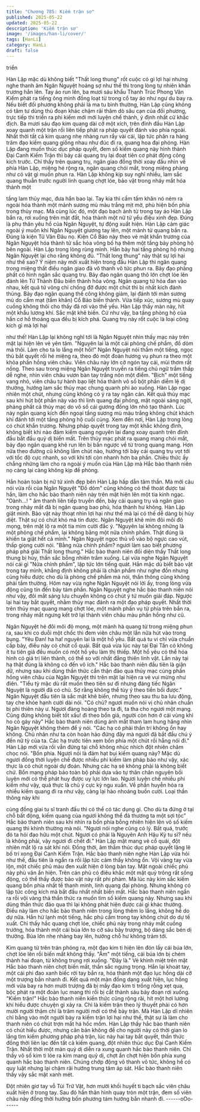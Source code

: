 ```yaml
---
title: "Chương 785: Kiếm trận sơ"
published: 2025-05-22
updated: 2025-05-22
description: 'Kiếm trận sơ'
image: '/images/han-li/cover/'
tags: [HanLi]
category: HanLi
draft: false
---
```


triển

Hàn Lập mặc dù không biết "Thất long thung" rốt cuộc có gì lợi
hại nhưng nghe thanh âm Ngân Nguyệt hoảng sợ như thế thì
trong lòng tự nhiên khẩn trương hẳn lên.
Tay áo run lên, ba mươi sáu khẩu Thanh Trúc Phong Vân Kiếm
phát ra tiếng ông minh đồng loạt từ trong cổ tay áo như ngư du
bay ra.
Nếu biết đối phương không phải là ma tu bình thường, Hàn Lập
cũng không có tâm tư dùng thủ đoạn khác chậm rãi thăm dò sâu
cạn của đối phương, trực tiếp thi triển ra phi kiếm mới mới luyện
chế thành, ý định nhất cử khắc địch.
Ba mươi sáu đạo kim quang dài cỡ một xích, trên đỉnh đầu Hàn
Lập xoay quanh một trận rồi liên tiếp phát ra pháp quyết đánh vào
phía ngoài.
Nhất thời tất cả kim quang nhẹ nhàng run rẩy vài cái, lập tức phân
ra hàng trăm đạo kiếm quang giống nhau như đúc đi ra, quang
hoa đại phóng.
Hàn Lập đang muốn thúc dục pháp quyết, đem số kiếm quang
này hình thành Đại Canh Kiếm Trận thì bảy cái quang trụ lại đoạt
tiên cơ phát động công kích trước.
Chỉ thấy trên quang trụ, ngân giao đồng thời xoay đầu nhìn về
phía Hàn Lập, miệng hé rộng ra, ngân quang chói mắt, trong
miệng phảng như có vật gì muốn phun ra.
Hàn Lập không kịp suy nghĩ nhiều, lam sắc quang thuẫn trước
người linh quang chợt lóe, bảo vật trong nháy mắt hóa thành một

tầng lam thủy mạc, đưa hắn bao lại. Tay kia thì cầm tấm khăn nó
ném ra ngoài hóa thành một mảnh sương mù màu trắng mịt mờ,
phù hiện bốn phía trong thủy mạc.
Mà cùng lúc đó, một đạo bạch ảnh từ trong tay áo Hàn Lập bắn
ra, rơi xuống trên mặt đất, hóa thành một nữ tử yểu điệu xinh đẹp.
Đúng là phụ thân yêu hồ của Ngân Nguyệt, tự động xuất hiện.
Hàn Lập cảm giác ngoài ý muốn khi Ngân Nguyệt giương tay lên,
một mảnh tử quang bắn ra. Đúng là kiện Tử Vân Đâu nọ.
Kiện Cổ Bảo này theo vẻ mặt khẩn trương của Ngân Nguyệt hóa
thành tử sắc hỏa võng bố hạ thêm một tầng bày phòng hộ bên
ngoài.
Hàn Lập trong lòng rùng mình. Hắn bày hai tầng phòng hộ nhưng
Ngân Nguyệt lại cho rằng không đủ. "Thất long thung" này thật sự
lợi hại như thế sao?
Ý niệm này mới xuất hiện trong đầu Hàn Lập thì ngân quang
trong miệng thất điều ngân giao đã vô thanh vô tức phun ra. Bảy
đạo phảng phất có hình ngân sắc quang trụ.
Bảy đạo ngân quang thô lớn chợt lóe lên đánh lên Tử Thành Đâu
biến thành hỏa võng.
Ngân quang tử hỏa đan vào nhau, kết quả tử võng chỉ chống đỡ
được một chút thì bị nhất kích đánh thủng.
Bảy đạo ngân quang thế công không giảm, lại đánh tới màn
sương mù do cẩm mạt (tấm khăn) Cổ Bảo biến thành.
Vừa tiếp xúc, sương mù quay cuồng không thôi cho thấy đã rơi
vào thế yếu.
Hàn Lập thấy màn này, hít một khẩu lương khí. Sắc mặt khẽ biến.
Cứ như vậy, ba tầng phòng hộ của hắn cơ hồ thoáng qua đều bị
kích phá. Quang trụ này rốt cuộc là loại công kích gì mà lợi hại

như thế!
Hàn Lập lại không nghĩ tới là Ngân Nguyệt nhìn thấy mạc này trên
mặt lại hiện lên vẻ yên tâm.
"Nguyên lai là một cái phỏng chế phẩm, đồ dỏm mà thôi. Làm cho
ta lo lắng một hồi!" Ngân Nguyệt nói thầm một tiếng, ngọc thủ bắt
quyết rồi hé miệng ra, theo đó một đoàn hương vụ phun ra theo
một khỏa phấn hồng viên châu.
Viên châu này lớn cỡ ngón tay cái, mùi thơm rất nồng. Theo sau
trong miệng Ngân Nguyệt truyền ra tiếng chú ngữ trầm thấp dễ
nghe, nhìn viên châu vươn bàn tay trắng nõn một điểm.
"Bịch" một tiếng vang nhỏ, viên châu tự hành bạo liệt hóa thành
vô số bột phấn diễm lệ dị thường, hướng lam sắc thủy mạc chung
quanh phi ào xuống.
Hàn Lập ngạc nhiên một chút, nhưng cũng không có ý ra tay ngăn
cản.
Kết quả thủy mạc sau khi hút bột phấn này vào thì linh quang đại
phóng, mặt ngoài sáng ngời, phảng phất cả thủy mạc do vô số cái
gương đồng lớn nhỏ tạo thành.
Lúc này ngân quang kích đến ngoại tầng sương mù màu trắng
không chút khách khí đánh tới một tầng phòng hộ cuối cùng.
Xem đến nơi, Hàn Lập trong lòng có chút khẩn trương. Nhưng
pháp quyết trong tay một khắc không đình, không biết khi nào
đám kiếm quang nguyên lai đang xoay quanh trên đỉnh đầu bắt
đầu quỷ dị biến mất.
Trên thủy mạc phát ra quang mang chói mắt, bảy đạo ngân quang
khẽ run lên bị bắn ngược về từ trong quang mang. Hơn nữa theo
đường cũ không lầm chút nào, hướng tới bảy cái quang trụ vọt tới
với tốc độ cực nhanh, so với khi tới còn nhanh hơn ba phần.
Chiêu thức ấy chẳng những làm cho ra ngoài ý muốn của Hàn
Lập mà Hắc bào thanh niên nọ càng lại càng không kịp đề phòng.

Hắn hoàn toàn bị nữ tử xinh đẹp bên Hàn Lập hấp dẫn tâm thần.
Mà mới câu nói vừa rồi của Ngân Nguyệt "Đồ dỏm" cũng không
có thể thoát được tai hắn, làm cho hắc bào thanh niên này trên
mặt hiện lên một tia kinh ngạc.
"Oành…! " âm thanh liên tiếp truyền đến, bảy cái quang trụ và
ngân giao trong nháy mắt đã bị ngân quang bao phủ, hóa thành
hư không.
Hàn Lập giật mình. Bảo vật này thoạt nhìn lợi hại như thế mà lại
có thế dễ dàng bị hủy diệt. Thật sự có chút khó mà tin được.
Ngân Nguyệt khẽ mím đôi môi đỏ mọng, trên mặt lộ ra một tia
mỉm cười đắc ý.
"Nguyên lai không những là một phỏng chế phẩm, lại không bằng
một nửa chính phẩm. Thật đúng là khiến ta giật hết cả mình."
Ngân Nguyệt ngọc thủ vỗ vào bộ ngực cao vút, thấp giọng cười
nói.
"Bằng nửa chính phẩm? ngươi làm sao biết phương pháp phá giải
Thất long thung." Hắc bào thanh niên đối diện thấy Thất long
thung bị hủy, thần sắc bỗng nhiên trầm xuống. Lại vừa nghe Ngân
Nguyệt nói cái gì "Nửa chính phẩm", lập tức lớn tiếng quát.
Hắn mặc dù biết bảo vật trong tay mình, khẳng định không phải là
chân phẩm như nghe đồn nhưng cũng hiểu được cho dù là phỏng
chế phẩm mà nói, thần thông cũng không phải tầm thường. Hôm
nay vừa nghe Ngân Nguyệt nói lời ấy, trong lòng vừa động cũng
tín đến bảy tám phần.
Ngân Nguyệt nghe hắc bào thanh niên nói như vậy, đôi mắt sáng
lưu chuyển không có chút ý tứ muốn giải đáp. Ngược lại hai tay
bắt quyết, nhằm thủy mạc đánh ra một đạo pháp quyết.
Nhất thời trên thủy mạc quang mang chợt lóe, một mảnh phấn vụ
từ phía trên bắn ra, trong nháy mắt ngưng kết trở lại thành viên
châu màu phấn hồng như cũ.

Ngân Nguyệt hé đôi môi đỏ mọng, một mảnh hà quang từ trong
miệng phun ra, sau khi co duỗi một chốc thì đem viên châu một
lần nữa hút vào trong bụng.
"Yêu Đan! ha ha! nguyên lai là một hồ yêu. Bất quá tu vi chỉ vừa
chuẩn cấp bảy, điều này có chút cổ quái. Bất quá vừa lúc này tại
Đại Tấn có không ít tu tiên giả đều muốn có một hồ yêu làm thị
thiếp. Một hồ yêu có thể hóa hình có giá trị liên thành, có thể so
với nhất đẳng thiên linh vật. Lần này tại hạ thật đúng là không có
đến vô ích." Hắc bào thanh niên đầu tiên là giận dữ, nhưng sau
khi dùng thần thức cẩn thận đảo qua thủy mạc cùng phấn hồng
viên châu của Ngân Nguyệt thì trên mặt lại hiện ra vẻ vui mừng
như điên.
"Tiểu tỳ mặc dù rất muốn theo tiên sư đi nhưng đáng tiếc Ngân
Nguyệt là người đã có chủ. Sợ rằng không thể tùy ý theo tiền bối
được." Ngân Nguyệt đầu tiên là sắc mặt khẽ biến, nhưng theo sau
thu ba lưu động, tay che khóe hạnh cười dài nói.
"Có chủ? ngươi muốn nói vị chủ nhân chuẩn bị phi thiên này ư.
Ngươi đàng hoàng theo ta đi, ta tha cho ngươi một mạng. Cũng
đừng không biết tốt xấu! đi theo bổn giả, người còn hơn ở cái
vùng khỉ ho cò gáy này" Hắc bào thanh niên dùng ánh mắt tham
lam hung hăng nhìn Ngân Nguyệt không thèm để ý nói.
"Các hạ có phải thần trí không ổn hay không. Chủ nhân như ta
còn hoàn hảo đứng đây mà ngươi đã bắt đầu chú ý đến nữ tỳ của
ta. Các hạ trước tiên xem bốn phía một chút rồi hẵng nói đi." Hàn
Lập mới vừa rồi vẫn đứng tại chỗ không nhúc nhích đột nhiên
châm chọc nói.
"Bốn phía. Ngươi nói là đám hạt bụi kiếm quang này? Mặc dù
ngươi đồng thời luyện chế được nhiều phi kiếm làm pháp bảo như
vậy, xác thực là có chút ngoài dự đoán. Nhưng các hạ sẽ không
phải là không biết chứ. Bổn mạng pháp bảo toàn bộ phải dựa vào
tự thân chân nguyên bồi luyện mới có thể phát huy được uy lực
lớn lao. Ngươi luyện chế nhiều phi kiếm như vậy, quả thực là chủ
ý cực kỳ ngu xuẩn. Về phần huyễn hóa ra nhiều kiếm quang đi ra
như vậy, càng lại hào nhoáng buồn cười. Loại thần thông này khi

cùng đồng giai tu sĩ tranh đấu thì có thể có tác dụng gì. Cho dù ta
đứng ở tại chỗ bất động, kiếm quang của ngươi không thể đả
thương ta một sợi tóc" Hắc bào thanh niên sau khi nhìn ra bốn
phía bỗng nhiên hiện lên vô số kiếm quang thì khinh thường mà
nói.
"Ngươi nói nghe cũng có lý. Bất quá, trước đó ta hỏi đạo hữu một
chút. Ngươi có phải là Nguyên Anh Hậu Kỳ tu sĩ? nếu là không
phải, vậy ngươi đi chết đi." Hàn Lập mặt mang vẻ cổ quái, đột
nhiên mắt lộ ra sát khí nói. Đồng thời, âm thầm thúc dục pháp
quyết lặng lẽ bố trí xong Đại Canh Kiếm Trận.
Hắc bào thanh niên nghe Hàn Lập vừa hỏi như thế, đầu tiên là
ngẩn ra rồi lập tức cảm thấy không ổn. Vội vàng tay vừa lộn, một
chiếc phủ màu đen xuất hiện ở lòng bàn tay.
Mặt ngoài chiếc phủ này phù văn ẩn hiện. Trên cán phủ có điêu
khắc một mặt quỷ trông rất sống động, có thể thấy được bảo vật
này rất phi phàm.
Mà lúc này kim sắc kiếm quang bốn phía nhất tề thanh minh, linh
quang đại phóng. Nhưng không có lập tức công kích mà bắt đầu
nhất nhất biến mất.
Hắc bào thanh niên ngẩn ra rồi vội vàng thả thần thức ra muốn
tìm số kiếm quang này. Nhưng sau khi dùng thần thức đảo qua thì
lại không phát hiện được cái gì khác thường.
Điều này làm cho hắc bào thanh niên trong lòng thêm lo lắng,
không hề do dự nữa.
Hắn hừ lạnh một tiếng, hắc phủ cầm trong tay không chút do dự
tế xuất.
Chỉ thấy hắc quang chợt lóe, chiếc phủ này trong nháy mắt cuồng
trướng, hóa thành một cái búa lớn to cỡ sáu bảy trượng, bộ dáng
sắc bén dị thường.
Búa lớn nhẹ nhàng bay lên, hướng chỗ hư không trảm tới.

Kim quang từ trên trán phóng ra, một đạo kim ti hiện lên đón lấy
cái búa lớn, chợt lóe lên rồi biến mất không thấy.
"Ầm" một tiếng, cái búa lớn bị chém thành hai đoạn, từ không
trung rơi xuống.
"Đây là." Vẻ khinh miệt trên mặt Hắc bào thanh niên chợt biến
mất, thần sắc ngưng trọng.
Hắn lại khoát tay, một cái phi đao xanh biếc rời tay bắn ra, hóa
thành một đạo lục hồng dài cỡ một trượng bắn nhanh đi.
Kết quả một màn đồng dạng xuất hiện, lục hồng mới vừa bay ra
hơn mười trượng đã bị mấy đạo kim ti trống rỗng xẹt qua, bộc
phát ra một đoàn lục mang thì rồi bị cắt thành sáu bảy đoạn rơi
xuống.
"Kiếm trận!" Hắc bào thanh niên kiến thức cũng rộng rãi, hít một
hơi lương khí hiểu được chuyện gì xảy ra.
Chỉ là kiếm trận theo lý thuyết phải có hơn mười người thậm chí
là trăm người mới có thể bày trận. Mà Hàn Lập dĩ nhiên chỉ bằng
vào một người bày ra kiếm trận lợi hại như thế, thật sự là làm cho
thanh niên có chút trợn mắt há hốc mồm.
Hàn Lập thấy hắc bào thanh niên có chút hiểu được, nhưng căn
bản không để cho người này có thời gian lo lắng tìm kiếm phương
pháp phá trận, lúc này hai tay bắt quyết, thần thức đồng thời liên
lạc đến tất cả kiếm quang, đột nhiên thúc dục Đại Canh Kiếm
Trận.
Nhất thời một màn quỷ dị diễn ra xung quanh hắc bào thanh niên.
Chỉ thấy vô số kim ti lóe ra kim mang quỷ dị, chợt ẩn chợt hiện
bốn phía xung quanh hắc bào thanh niên. Chúng chớp động vô
thanh vô tức, không hề có quy luật nhưng lại chậm rãi hướng
trung tâm áp sát.
Hắc bào thanh niên thấy vậy sắc mặt xanh mét.

Đột nhiên giơ tay vỗ Túi Trữ Vật, hơn mười khối huyết ti bạch sắc
viên châu xuất hiện ở trong tay.
Sau đó hắn thân hình quay tròn một trận, đem số viên châu này
đồng thời hướng bốn phương tám hướng bắn nhanh đi.
------oOo------
